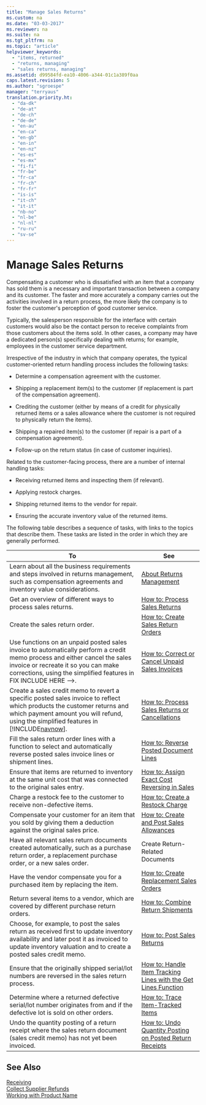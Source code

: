 ```yaml
---
title: "Manage Sales Returns"
ms.custom: na
ms.date: "03-03-2017"
ms.reviewer: na
ms.suite: na
ms.tgt_pltfrm: na
ms.topic: "article"
helpviewer_keywords: 
  - "items, returned"
  - "returns, managing"
  - "sales returns, managing"
ms.assetid: d99584fd-ea10-4006-a344-01c1a389f0aa
caps.latest.revision: 5
ms.author: "sgroespe"
manager: "terryaus"
translation.priority.ht: 
  - "da-dk"
  - "de-at"
  - "de-ch"
  - "de-de"
  - "en-au"
  - "en-ca"
  - "en-gb"
  - "en-in"
  - "en-nz"
  - "es-es"
  - "es-mx"
  - "fi-fi"
  - "fr-be"
  - "fr-ca"
  - "fr-ch"
  - "fr-fr"
  - "is-is"
  - "it-ch"
  - "it-it"
  - "nb-no"
  - "nl-be"
  - "nl-nl"
  - "ru-ru"
  - "sv-se"
---
```

# Manage Sales Returns
Compensating a customer who is dissatisfied with an item that a company has sold them is a necessary and important transaction between a company and its customer. The faster and more accurately a company carries out the activities involved in a return process, the more likely the company is to foster the customer's perception of good customer service.  
  
 Typically, the salesperson responsible for the interface with certain customers would also be the contact person to receive complaints from those customers about the items sold. In other cases, a company may have a dedicated person\(s\) specifically dealing with returns; for example, employees in the customer service department.  
  
 Irrespective of the industry in which that company operates, the typical customer\-oriented return handling process includes the following tasks:  
  
-   Determine a compensation agreement with the customer.  
  
-   Shipping a replacement item\(s\) to the customer \(if replacement is part of the compensation agreement\).  
  
-   Crediting the customer \(either by means of a credit for physically returned items or a sales allowance where the customer is not required to physically return the items\).  
  
-   Shipping a repaired item\(s\) to the customer \(if repair is a part of a compensation agreement\).  
  
-   Follow\-up on the return status \(in case of customer inquiries\).  
  
 Related to the customer\-facing process, there are a number of internal handling tasks:  
  
-   Receiving returned items and inspecting them \(if relevant\).  
  
-   Applying restock charges.  
  
-   Shipping returned items to the vendor for repair.  
  
-   Ensuring the accurate inventory value of the returned items.  
  
 The following table describes a sequence of tasks, with links to the topics that describe them. These tasks are listed in the order in which they are generally performed.  
  
|**To**|**See**|  
|------------|-------------|  
|Learn about all the business requirements and steps involved in returns management, such as compensation agreements and inventory value considerations.|[About Returns Management](../Purchasing/about-returns-management.md)|  
|Get an overview of different ways to process sales returns.|[How to: Process Sales Returns](../Sales/how-to-process-sales-returns.md)|  
|Create the sales return order.|[How to: Create Sales Return Orders](../Sales/how-to-create-sales-return-orders.md)|  
|Use functions on an unpaid posted sales invoice to automatically perform a credit memo process and either cancel the sales invoice or recreate it so you can make corrections, using the simplified features in FIX INCLUDE HERE<!--FIX INCLUDE HERE<!--[!INCLUDE[navnow](../ApplicationDesign/includes/navnow_md.md)] --> -->.|[How to: Correct or Cancel Unpaid Sales Invoices](../Sales/how-to-correct-or-cancel-unpaid-sales-invoices.md)|  
|Create a sales credit memo to revert a specific posted sales invoice to reflect which products the customer returns and which payment amount you will refund, using the simplified features in [!INCLUDE[navnow](../ApplicationDesign/includes/navnow_md.md)].|[How to: Process Sales Returns or Cancellations](../Sales/how-to-process-sales-returns-or-cancellations.md)|  
|Fill the sales return order lines with a function to select and automatically reverse posted sales invoice lines or shipment lines.|[How to: Reverse Posted Document Lines](../Finance/how-to-reverse-posted-document-lines.md)|  
|Ensure that items are returned to inventory at the same unit cost that was connected to the original sales entry.|[How to: Assign Exact Cost Reversing in Sales](../Finance/how-to-assign-exact-cost-reversing-in-sales.md)|  
|Charge a restock fee to the customer to receive non\-defective items.|[How to: Create a Restock Charge](../Sales/how-to-create-a-restock-charge.md)|  
|Compensate your customer for an item that you sold by giving them a deduction against the original sales price.|[How to: Create and Post Sales Allowances](../Sales/how-to-create-and-post-sales-allowances.md)|  
|Have all relevant sales return documents created automatically, such as a purchase return order, a replacement purchase order, or a new sales order.|Create Return\-Related Documents|  
|Have the vendor compensate you for a purchased item by replacing the item.|[How to: Create Replacement Sales Orders](../Sales/how-to-create-replacement-sales-orders.md)|  
|Return several items to a vendor, which are covered by different purchase return orders.|[How to: Combine Return Shipments](../Purchasing/how-to-combine-return-shipments.md)|  
|Choose, for example, to post the sales return as received first to update inventory availability and later post it as invoiced to update inventory valuation and to create a posted sales credit memo.|[How to: Post Sales Returns](../Sales/how-to-post-sales-returns.md)|  
|Ensure that the originally shipped serial\/lot numbers are reversed in the sales return process.|[How to: Handle Item Tracking Lines with the Get Lines Function](../DesignAndEngineering/how-to-handle-item-tracking-lines-with-the-get-lines-function.md)|  
|Determine where a returned defective serial\/lot number originates from and if the defective lot is sold on other orders.|[How to: Trace Item\-Tracked Items](../Receiving/how-to-trace-item-tracked-items.md)|  
|Undo the quantity posting of a return receipt where the sales return document \(sales credit memo\) has not yet been invoiced.|[How to: Undo Quantity Posting on Posted Return Receipts](../Sales/how-to-undo-quantity-posting-on-posted-return-receipts.md)|  
  
## See Also  
 [Receiving](../Receiving/receiving.md)   
 [Collect Supplier Refunds](../Finance/collect-supplier-refunds.md)   
 [Working with Product Name](../WorkingWithDynamics/working-with-$-p_1-product-name-$-.md)